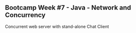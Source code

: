 ## Bootcamp Week #7 - Java - Network and Concurrency

Concurrent web server with stand-alone Chat Client
